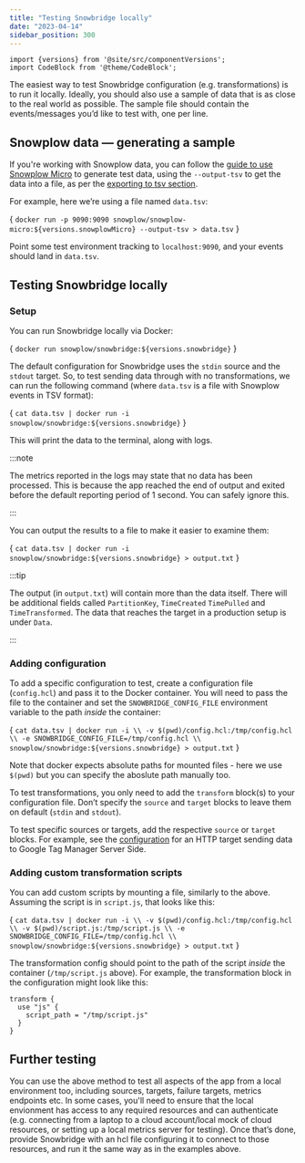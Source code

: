 ```yaml
---
title: "Testing Snowbridge locally"
date: "2023-04-14"
sidebar_position: 300
---
```


```mdx-code-block
import {versions} from '@site/src/componentVersions';
import CodeBlock from '@theme/CodeBlock';
```

The easiest way to test Snowbridge configuration (e.g. transformations) is to run it locally. Ideally, you should also use a sample of data that is as close to the real world as possible. The sample file should contain the events/messages you’d like to test with, one per line.

## Snowplow data — generating a sample

If you're working with Snowplow data, you can follow the [guide to use Snowplow Micro](/docs/getting-started-with-micro/basic-usage/index.md) to generate test data, using the `--output-tsv` to get the data into a file, as per the [exporting to tsv section](/docs/getting-started-with-micro/basic-usage/index.md#exporting-events-to-tsv).

For example, here we’re using a file named `data.tsv`:

<CodeBlock language="bash">{
`docker run -p 9090:9090 snowplow/snowplow-micro:${versions.snowplowMicro} --output-tsv > data.tsv`
}</CodeBlock>

Point some test environment tracking to `localhost:9090`, and your events should land in `data.tsv`.

## Testing Snowbridge locally

### Setup

You can run Snowbridge locally via Docker:

<CodeBlock language="bash">{
`docker run snowplow/snowbridge:${versions.snowbridge}`
}</CodeBlock>

The default configuration for Snowbridge uses the `stdin` source and the `stdout` target. So, to test sending data through with no transformations, we can run the following command (where `data.tsv` is a file with Snowplow events in TSV format):

<CodeBlock language="bash">{
`cat data.tsv | docker run -i snowplow/snowbridge:${versions.snowbridge}`
}</CodeBlock>

This will print the data to the terminal, along with logs.

:::note

The metrics reported in the logs may state that no data has been processed. This is because the app reached the end of output and exited before the default reporting period of 1 second. You can safely ignore this.

:::

You can output the results to a file to make it easier to examine them:

<CodeBlock language="bash">{
`cat data.tsv | docker run -i snowplow/snowbridge:${versions.snowbridge} > output.txt`
}</CodeBlock>

:::tip

The output (in `output.txt`) will contain more than the data itself. There will be additional fields called `PartitionKey`, `TimeCreated` `TimePulled` and `TimeTransformed`. The data that reaches the target in a production setup is under `Data`.

:::

### Adding configuration

To add a specific configuration to test, create a configuration file (`config.hcl`) and pass it to the Docker container. You will need to pass the file to the container and set the `SNOWBRIDGE_CONFIG_FILE` environment variable to the path _inside_ the container:

<CodeBlock language="bash">{
`cat data.tsv | docker run -i \\
    -v $(pwd)/config.hcl:/tmp/config.hcl \\
    -e SNOWBRIDGE_CONFIG_FILE=/tmp/config.hcl \\
    snowplow/snowbridge:${versions.snowbridge} > output.txt`
}</CodeBlock>

Note that docker expects absolute paths for mounted files - here we use `$(pwd)` but you can specify the aboslute path manually too.

To test transformations, you only need to add the `transform` block(s) to your configuration file. Don’t specify the `source` and `target` blocks to leave them on default (`stdin` and `stdout`).

To test specific sources or targets, add the respective `source` or `target` blocks. For example, see the [configuration](/docs/destinations/forwarding-events/snowbridge/configuration/targets/http/google-tag-manager.md) for an HTTP target sending data to Google Tag Manager Server Side.

### Adding custom transformation scripts

You can add custom scripts by mounting a file, similarly to the above. Assuming the script is in `script.js`, that looks like this:

<CodeBlock language="bash">{
`cat data.tsv | docker run -i \\
    -v $(pwd)/config.hcl:/tmp/config.hcl \\
    -v $(pwd)/script.js:/tmp/script.js \\
    -e SNOWBRIDGE_CONFIG_FILE=/tmp/config.hcl \\
    snowplow/snowbridge:${versions.snowbridge} > output.txt`
}</CodeBlock>

The transformation config should point to the path of the script _inside_ the container (`/tmp/script.js` above). For example, the transformation block in the configuration might look like this:

```hcl
transform {
  use "js" {
    script_path = "/tmp/script.js"
  }
}
```

## Further testing

You can use the above method to test all aspects of the app from a local environment too, including sources, targets, failure targets, metrics endpoints etc. In some cases, you'll need to ensure that the local envionment has access to any required resources and can authenticate (e.g. connecting from a laptop to a cloud account/local mock of cloud resources, or setting up a local metrics server for testing). Once that’s done, provide Snowbridge with an hcl file configuring it to connect to those resources, and run it the same way as in the examples above.
